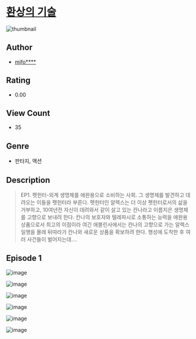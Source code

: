 # [환상의 기술](https://comic.naver.com/challenge/list?titleId=811061)
![thumbnail](https://image-comic.pstatic.net/user_contents_data/challenge_comic/2023/05/25/upload_3702584736489170020_480x623.jpeg)

## Author
- [mjfo****](https://comic.naver.com/artistTitle?id=367180)

## Rating
- 0.00

## View Count
- 35

## Genre
- 판타지, 액션

## Description
> EP1. 펫헌터-외계 생명체를 애완용으로 소비하는 사회. 그 생명체를 발견하고 데려오는 이들을 펫헌터라 부른다. 펫헌터인 알렉스는 더 이상 펫헌터로서의 삶을 거부하고, 10여년전 자신이 데려와서 같이 살고 있는 칸나라고 이름지은 생명체를 고향으로 보내려 한다. 칸나의 보호자와 텔레파시로 소통하는 능력을 애완용 상품으로서 최고의 이점이라 여긴 애블린사에서는 칸나의 고향으로 가는 알렉스 일행을 몰래 뒤따라가 칸나와 새로운 상품을 확보하려 한다. 행성에 도착한 후 여러 사건들이 벌어지는데....


## Episode 1
![image](https://image-comic.pstatic.net/user_contents_data/challenge_comic/2023/05/25/367180/upload_3545521690911455032.jpeg)

![image](https://image-comic.pstatic.net/user_contents_data/challenge_comic/2023/05/25/367180/upload_7148398094309275952.jpeg)

![image](https://image-comic.pstatic.net/user_contents_data/challenge_comic/2023/05/25/367180/upload_7089568952328664115.jpeg)

![image](https://image-comic.pstatic.net/user_contents_data/challenge_comic/2023/05/25/367180/upload_3617343998070436918.jpeg)

![image](https://image-comic.pstatic.net/user_contents_data/challenge_comic/2023/05/25/367180/upload_7293360116805482086.jpeg)

![image](https://image-comic.pstatic.net/user_contents_data/challenge_comic/2023/05/25/367180/upload_7149244717421126707.jpeg)
